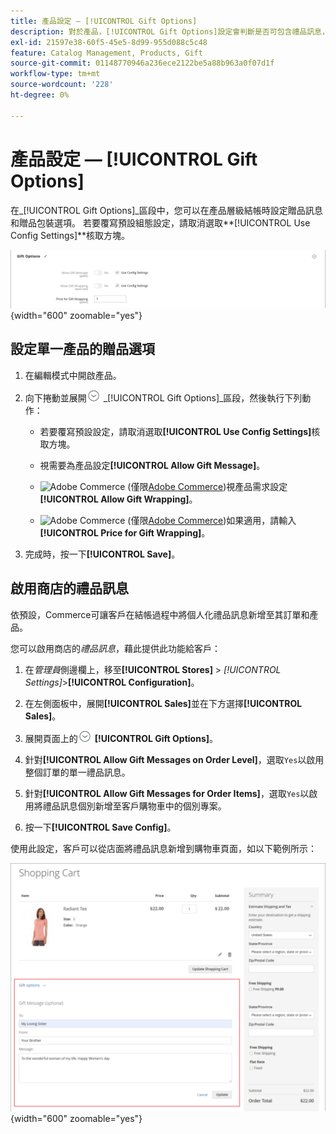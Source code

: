 ```yaml
---
title: 產品設定 — [!UICONTROL Gift Options]
description: 對於產品，[!UICONTROL Gift Options]設定會判斷是否可包含禮品訊息，或是否可在結帳期間使用禮品包裝選項。
exl-id: 21597e38-60f5-45e5-8d99-955d088c5c48
feature: Catalog Management, Products, Gift
source-git-commit: 01148770946a236ece2122be5a88b963a0f07d1f
workflow-type: tm+mt
source-wordcount: '228'
ht-degree: 0%

---
```


# 產品設定 — [!UICONTROL Gift Options]

在&#x200B;_[!UICONTROL Gift Options]_區段中，您可以在產品層級結帳時設定贈品訊息和贈品包裝選項。 若要覆寫預設組態設定，請取消選取&#x200B;**[!UICONTROL Use Config Settings]**核取方塊。

![贈品選項](./assets/product-gift-options-ee.png){width="600" zoomable="yes"}

## 設定單一產品的贈品選項

1. 在編輯模式中開啟產品。

1. 向下捲動並展開![擴充選擇器](../assets/icon-display-expand.png) _[!UICONTROL Gift Options]_區段，然後執行下列動作：

   - 若要覆寫預設設定，請取消選取&#x200B;**[!UICONTROL Use Config Settings]**&#x200B;核取方塊。

   - 視需要為產品設定&#x200B;**[!UICONTROL Allow Gift Message]**。

   - ![Adobe Commerce](../assets/adobe-logo.svg) (僅限[Adobe Commerce](../landing/home.md#product-editions))視產品需求設定&#x200B;**[!UICONTROL Allow Gift Wrapping]**。

   - ![Adobe Commerce](../assets/adobe-logo.svg) (僅限[Adobe Commerce](../landing/home.md#product-editions))如果適用，請輸入&#x200B;**[!UICONTROL Price for Gift Wrapping]**。

1. 完成時，按一下&#x200B;**[!UICONTROL Save]**。

## 啟用商店的禮品訊息

依預設，Commerce可讓客戶在結帳過程中將個人化禮品訊息新增至其訂單和產品。

您可以啟用商店的&#x200B;_禮品訊息_，藉此提供此功能給客戶：

1. 在&#x200B;_管理員_&#x200B;側邊欄上，移至&#x200B;**[!UICONTROL Stores]** > _[!UICONTROL Settings]_>**[!UICONTROL Configuration]**。

1. 在左側面板中，展開&#x200B;**[!UICONTROL Sales]**&#x200B;並在下方選擇&#x200B;**[!UICONTROL Sales]**。

1. 展開頁面上的![擴充選擇器](../assets/icon-display-expand.png) **[!UICONTROL Gift Options]**。

1. 針對&#x200B;**[!UICONTROL Allow Gift Messages on Order Level]**，選取`Yes`以啟用整個訂單的單一禮品訊息。

1. 針對&#x200B;**[!UICONTROL Allow Gift Messages for Order Items]**，選取`Yes`以啟用將禮品訊息個別新增至客戶購物車中的個別專案。

1. 按一下&#x200B;**[!UICONTROL Save Config]**。

使用此設定，客戶可以從店面將禮品訊息新增到購物車頁面，如以下範例所示：

![贈品訊息](./assets/gift-message.png){width="600" zoomable="yes"}
